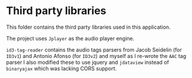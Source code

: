 Third party libraries
=====================

This folder contains the third party libraries used in this application.

The project uses `Jplayer` as the audio player engine.

`id3-tag-reader` contains the audio tags parsers from Jacob Seidelin (for `ID3v1`) and Antonio Afonso (for `ID3v2`) and myself as I re-wrote the `AAC` tag parser I also modified these to use jquery and `jdataview` instead of `binaryajax` which was lacking CORS support.
